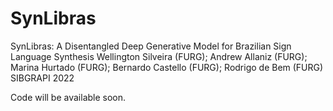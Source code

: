 # SynLibras
SynLibras: A Disentangled Deep Generative Model for Brazilian Sign Language Synthesis
Wellington Silveira (FURG); Andrew Allaniz (FURG); Marina Hurtado (FURG); Bernardo Castello (FURG); Rodrigo de Bem (FURG)
SIBGRAPI 2022

Code will be available soon.

